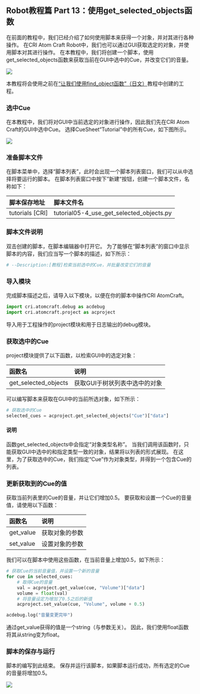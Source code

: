 ## Robot教程篇 Part 13：使用get_selected_objects函数

在前面的教程中，我们已经介绍了如何使用脚本来获得一个对象，并对其进行各种操作。
在CRI Atom Craft Robot中，我们也可以通过GUI获取选定的对象，并使用脚本对其进行操作。
在本教程中，我们将创建一个脚本，使用get_selected_objects函数来获取当前在GUI中选中的Cue，并改变它们的音量。

![](https://game.criware.jp/wp-content/uploads/2020/11/robot_12_01.png)

本教程将会使用之前在<a href="https://game.criware.jp/learn/tutorial/atomcraft/atomcraft_robot_10/" target="_blank">“让我们使用find_object函数”（日文）</a>教程中创建的工程。

### 选中Cue
在本教程中，我们将对GUI中当前选定的对象进行操作，因此我们先在CRI Atom Craft的GUI中选中Cue。
选择CueSheet“Tutorial”中的所有Cue，如下图所示。

![](https://game.criware.jp/wp-content/uploads/2020/11/robot_12_02.png)

### 准备脚本文件
在脚本菜单中，选择“脚本列表”，此时会出现一个脚本列表窗口，我们可以从中选择将要运行的脚本。
在脚本列表窗口中按下”新建“按钮，创建一个脚本文件，名称如下：

| 脚本保存地址    | 脚本文件名                               |
|:----------------|:-----------------------------------------|
| tutorials [CRI] | tutorial05-4_use_get_selected_objects.py |

### 脚本文件说明
双击创建的脚本，在脚本编辑器中打开它。
为了能够在“脚本列表”的窗口中显示脚本的内容，我们应当写一个脚本的描述，如下所示：
```python
# --Description:[教程]检索当前选中的Cue，并批量改变它们的音量
```

### 导入模块
完成脚本描述之后，请导入以下模块，以便在你的脚本中操作CRI AtomCraft。
```python
import cri.atomcraft.debug as acdebug
import cri.atomcraft.project as acproject
```

导入用于工程操作的project模块和用于日志输出的debug模块。

### 获取选中的Cue
project模块提供了以下函数，以检索GUI中的选定对象：

| 函数名               | 说明             |
|:---------------------|:-----------------|
| get_selected_objects | 获取GUI于树状列表中选中的对象 |

可以编写脚本来获取在GUI中的当前所选对象，如下所示：
```python
# 获取选中的Cue
selected_cues = acproject.get_selected_objects("Cue")["data"]
```

#### 说明
函数get_selected_objects中会指定“对象类型名称”。
当我们调用该函数时，只能获取GUI中选中的和指定类型一致的对象，结果将以列表的形式展现。
在这里，为了获取选中的Cue，我们指定“Cue”作为对象类型，并得到一个包含Cue的列表。

### 更新获取到的Cue的值
获取当前列表里的Cue的音量，并让它们增加0.5。
要获取和设置一个Cue的音量值，请使用以下函数：

| 函数名     | 说明            |
|:-----------|:----------------|
| get_value  | 获取对象的参数  |
| set_value  | 设置对象的参数  |

我们可以在脚本中使用这些函数，在当前音量上增加0.5，如下所示：
```python
# 获取Cue的当前音量值，并设置一个新的音量
for cue in selected_cues:
    # 取得Cue的音量
    val = acproject.get_value(cue, "Volume")["data"]
    volume = float(val)
    # 将音量设定为增加了0.5之后的新值
    acproject.set_value(cue, "Volume", volume + 0.5)

acdebug.log("音量变更完毕")
```
通过get_value获得的值是一个string（与参数无关）。
因此，我们使用float函数将其从string变为float。

### 脚本的保存与运行
脚本的编写到此结束。
保存并运行该脚本，如果脚本运行成功，所有选定的Cue的音量将增加0.5。

![](https://game.criware.jp/wp-content/uploads/2020/11/robot_12_03.png)
